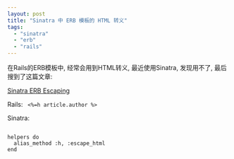 ```yaml
---
layout: post
title: "Sinatra 中 ERB 模板的 HTML 转义"
tags:
  - "sinatra"
  - "erb"
  - "rails"
---
```



在Rails的ERB模板中, 经常会用到HTML转义, 最近使用Sinatra, 发现用不了, 最后搜到了这篇文章:

[Sinatra ERB Escaping](http://adam.blog.heroku.com/past/2009/8/4/sinatra_erb_escaping/)

Rails:
<code>
<%=h article.author %>
</code>

Sinatra:

<code>
helpers do
  alias_method :h, :escape_html
end

</code>
